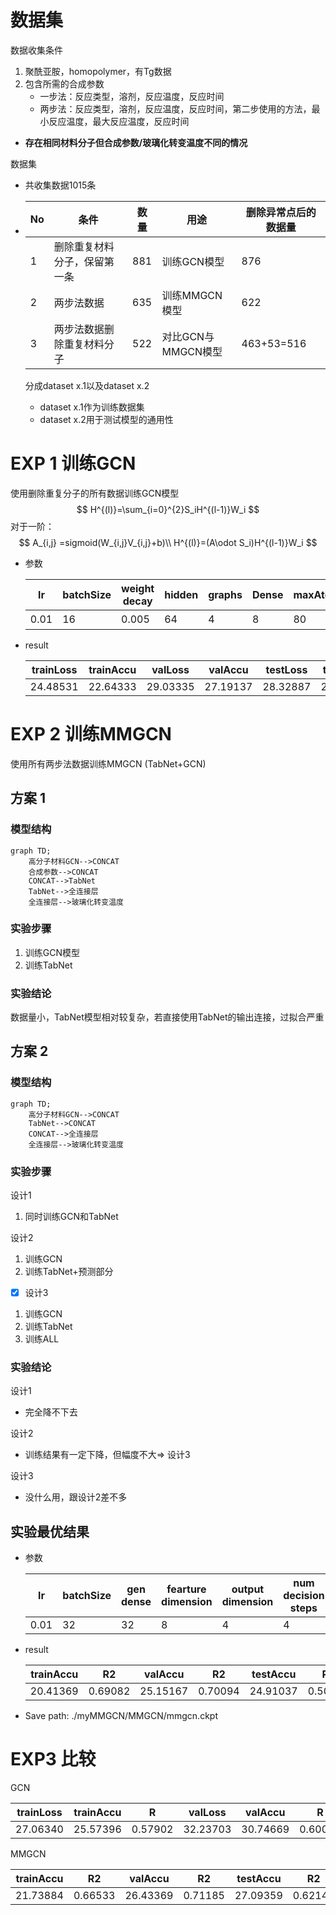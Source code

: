 # 数据集

数据收集条件

1. 聚酰亚胺，homopolymer，有Tg数据
2. 包含所需的合成参数
   - 一步法：反应类型，溶剂，反应温度，反应时间
   - 两步法：反应类型，溶剂，反应温度，反应时间，第二步使用的方法，最小反应温度，最大反应温度，反应时间

- **存在相同材料分子但合成参数/玻璃化转变温度不同的情况**

数据集

- 共收集数据1015条

- | No   | 条件                         | 数量 | 用途               | 删除异常点后的数据量 |
  | ---- | ---------------------------- | ---- | ------------------ | -------------------- |
  | 1    | 删除重复材料分子，保留第一条 | 881  | 训练GCN模型        | 876                  |
  | 2    | 两步法数据                   | 635  | 训练MMGCN模型      | 622                  |
  | 3    | 两步法数据删除重复材料分子   | 522  | 对比GCN与MMGCN模型 | 463+53=516           |
  
  分成dataset x.1以及dataset x.2 
  
  - dataset x.1作为训练数据集
  - dataset x.2用于测试模型的通用性
  

# EXP 1 训练GCN

使用删除重复分子的所有数据训练GCN模型
$$
H^{(l)}=\sum_{i=0}^{2}S_iH^{(l-1)}W_i
$$
对于一阶：
$$
A_{i,j} =sigmoid(W_{i,j}V_{i,j}+b)\\
H^{(l)}=(A\odot S_i)H^{(l-1)}W_i
$$

* 参数

  | lr   | batchSize | weight decay  | hidden | graphs | Dense | maxAtoms | edgeLayers | edgeBias | dropout | degree |
  | ---- | --------- | ------------- | ------ | ------ | ----- | -------- | ---------- | -------- | ------- | ------ |
  | 0.01 | 16        | 0.005 | 64     | 4      | 8     | 80       | All        | 间隔     | 0.3     | 2      |

* result

  | trainLoss | trainAccu | valLoss | valAccu  | testLoss  | testAccu |
  | --------- | --------- | ------- |-----------| -------- | -------- |
  | 24.48531  | 22.64333  | 29.03335 | 27.19137 | 28.32887  | 26.48689 |


# EXP 2 训练MMGCN

使用所有两步法数据训练MMGCN (TabNet+GCN)

## 方案 1 

### 模型结构

```mermaid
graph TD;
	高分子材料GCN-->CONCAT
	合成参数-->CONCAT
	CONCAT-->TabNet
	TabNet-->全连接层
	全连接层-->玻璃化转变温度

```

### 实验步骤

1. 训练GCN模型
2. 训练TabNet

### 实验结论

数据量小，TabNet模型相对较复杂，若直接使用TabNet的输出连接，过拟合严重

## 方案 2

### 模型结构

```mermaid
graph TD;
	高分子材料GCN-->CONCAT
	TabNet-->CONCAT
	CONCAT-->全连接层
	全连接层-->玻璃化转变温度
```

### 实验步骤

设计1

1. 同时训练GCN和TabNet

设计2

1. 训练GCN
2. 训练TabNet+预测部分

- [x] 设计3

1. 训练GCN
2. 训练TabNet
3. 训练ALL

### 实验结论

设计1

* 完全降不下去

设计2

* 训练结果有一定下降，但幅度不大=> 设计3

设计3

* 没什么用，跟设计2差不多



## 实验最优结果

* 参数

  | lr   | batchSize | gen dense | fearture dimension | output dimension | num decision steps | relaxation factor |
  | ---- | --------- | --------- | ------------------ | ---------------- | ------------------ | ----------------- |
  | 0.01 | 32        | 32        | 8                  | 4                | 4                  | 1.5               |

* result

  | trainAccu | R2      | valAccu  | R2      | testAccu | R2      |
  | --------- | ------- | -------- | ------- | -------- | ------- |
  | 20.41369  | 0.69082 | 25.15167 | 0.70094 | 24.91037 | 0.50544 |

* Save path: ./myMMGCN/MMGCN/mmgcn.ckpt

# EXP3 比较

GCN

| trainLoss | trainAccu | R       | valLoss  | valAccu  | R       | testLoss | testAccu | R       |
| --------- | --------- | ------- | -------- | -------- | ------- | -------- | -------- | ------- |
| 27.06340  | 25.57396  | 0.57902 | 32.23703 | 30.74669 | 0.60007 | 30.07337 | 28.58302 | 0.59284 |

MMGCN

  | trainAccu | R2      | valAccu  | R2      | testAccu | R2      |
  | --------- | ------- | -------- | ------- | -------- | ------- |
  | 21.73884  | 0.66533 | 26.43369 | 0.71185 | 27.09359 | 0.62142 |